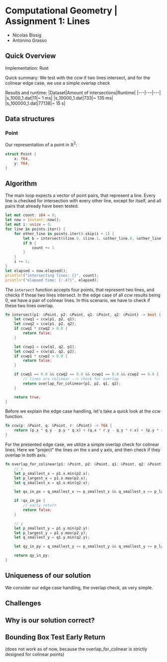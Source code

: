 # Computational Geometry | Assignment 1: Lines

- Nicolas Bissig
- Antonino Grasso

## Quick Overview

Implementation: Rust

Quick summary: We test with the $ccw$ if two lines intersect, and for the colinear edge case, we use a simple overlap check

Results and runtime:
|Dataset|Amount of intersections|Runtime|
|---|---|---|
|s_1000_1.dat|11|~ 1 ms|
|s_10000_1.dat|733|~ 135 ms|
|s_100000_1.dat|77138|~ 15 s|

## Data structures

### Point

Our representation of a point in $\mathbb{R}^2$:

```rs
struct Point {
    x: f64,
    y: f64,
}
```

## Algorithm

The main loop expects a vector of point pairs, that represent a line.
Every line is checked for intersection with every other line, except for itself, and all pairs that already have been tested.

```rs
let mut count: i64 = 0;
let now = Instant::now();
let mut i: usize = 0;
for line in points.iter() {
    for other_line in points.iter().skip(i + 1) {
        let b = intersect(&line.0, &line.1, &other_line.0, &other_line.1);
        if b {
            count += 1
        }
    }
    i += 1;
}
let elapsed = now.elapsed();
println!("intersecting lines: {}", count);
println!("elapsed time: {:.4?}", elapsed);
```

The `intersect` function accepts four points, that represent two lines, and checks if these two lines intersect.
In the edge case of all $ccw$ results being $0$, we have a pair of colinear lines.
In this scenario, we have to check if these two lines overlap.

```rs
fn intersect(p1: &Point, p2: &Point, q1: &Point, q2: &Point) -> bool {
    let ccwq1 = ccw(p1, p2, q1);
    let ccwq2 = ccw(p1, p2, q2);
    if ccwq1 * ccwq2 > 0.0 {
        return false;
    }

    let ccwp1 = ccw(q1, q2, p1);
    let ccwp2 = ccw(q1, q2, p2);
    if ccwp1 * ccwp2 > 0.0 {
        return false;
    }

    if ccwq1 == 0.0 && ccwq2 == 0.0 && ccwp1 == 0.0 && ccwp2 == 0.0 {
        // lines are colinear --> check for overlap
        return overlap_for_colinear(p1, p2, q1, q2);
    }

    return true;
}
```

Before we explain the edge case handling, let's take a quick look at the $ccw$ function.

```rs
fn ccw(p: &Point, q: &Point, r: &Point) -> f64 {
    return (p.x * q.y - p.y * q.x) + (q.x * r.y - q.y * r.x) + (p.y * r.x - p.x * r.y);
}
```

For the presented edge case, we utilize a simple overlap check for colinear lines.
Here we "project" the lines on the x and y axis, and then check if they overlap in both axis.

```rs
fn overlap_for_colinear(p1: &Point, p2: &Point, q1: &Point, q2: &Point) -> bool {
    // x
    let p_smallest_x = p1.x.min(p2.x);
    let p_largest_x = p1.x.max(p2.x);
    let q_smallest_x = q1.x.min(q2.x);

    let qx_in_px = q_smallest_x >= p_smallest_x && q_smallest_x <= p_largest_x;

    if !qx_in_px {
        // early return
        return false;
    }

    // y
    let p_smallest_y = p1.y.min(p2.y);
    let p_largest_y = p1.y.max(p2.y);
    let q_smallest_y = q1.y.min(q2.y);

    let qy_in_py = q_smallest_y >= p_smallest_y && q_smallest_y <= p_largest_y;

    return qy_in_py;
}
```

## Uniqueness of our solution

We consider our edge case handling, the overlap check, as very simple.

## Challenges

## Why is our solution correct?

## Bounding Box Test Early Return

(does not work as of now, because the overlap_for_colinear is strictly designed for colinear points)
